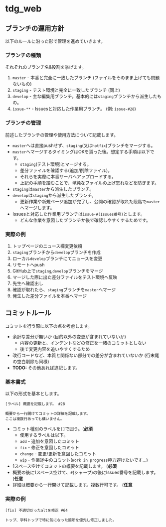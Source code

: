 tdg_web
======================

## ブランチの運用方針

以下のルールに沿った形で管理を進めていきます。


### ブランチの種類

それぞれのブランチ名&役割を挙げます。

1. `master`  - 本番と完全に一致したブランチ (ファイルをそのまま上げても問題ないもの)
2. `staging` - テスト環境と完全に一致したブランチ (同上)
3. `develop` - 主な編集用ブランチ。基本的には`staging`ブランチから派生したもの。
4. `issue-**` - Issuesと対応した作業用ブランチ。 (例: `issue-#28`)


### ブランチの管理

前述したブランチの管理や使用方法について記載します。

* `master`へは直接pushせず、`staging`(又は`hotfix`)ブランチをマージする。
* `master`へマージするタイミングはOKを貰った後。想定する手順は以下です。
    - `staging`(テスト環境)とマージする。
    - 差分ファイルを確認する(追加/削除ファイル)。
    - それらを実際に本番サーバへアップロードする。
    - 上記の手順を踏むことで、単純なファイルの上げ忘れなどを防ぎます。
* `staging`は`master`から派生したブランチ。
* `develop`は`staging`から派生したブランチ。
    - 更新作業や新規ページ追加が完了し、公開の確認が取れた段階で`master`へマージします。
* Issuesと対応した作業用ブランチは`issue-#(Issues番号)`とします。
    - どんな作業を意図したブランチか後で確認しやすくするためです。


### 実際の例

1. トップページのニュース欄変更依頼
2. `staging`ブランチから`develop`ブランチを作成
3. ローカル`develop`ブランチにてニュースを変更
4. リモートへpush
5. GitHub上で`staging`,`develop`ブランチをマージ
6. マージした際に出た差分ファイルをテスト環境へ反映
7. 先生へ確認出し
8. 確認が取れたら、`staging`ブランチを`master`へマージ
9. 発生した差分ファイルを本番へマージ



## コミットルール

コミットを行う際に以下の点を考慮します。

* 余計な差分が無いか (目的以外の変更が含まれていないか)
    - 内容の更新と、インデントなどの修正を一緒のコミットとしない
    - 後で変更内容を追いやすくするため
* 改行コードなど、本質と関係ない部分での差分が含まれていないか (行末尾の空白削除も同様)
* **TODO:** その他あれば追記します。


### 基本書式

以下の形式を基本とします。

```
[ラベル] 概要を記載します。 #28

概要から一行開けてコミットの詳細を記載します。
ここは複数行あっても構いません。
```

* コミット種別のラベルを`[]`で囲う。(**必須**
    - 使用するラベルは以下。
    - `add` - 追加を意図したコミット
    - `fix` - 修正を意図したコミット
    - `change` - 変更/更新を意図したコミット
    - `wip` - 作業途中のコミット(`Work in progress`極力避けたいです...)
* 1スペース空けてコミットの概要を記載します。 (**必須**
* 概要の後に1スペース空けて、`#`(シャープ)の後にIssues番号を記載します。 (**任意**
* 詳細は概要から一行開けて記載します。複数行可です。 (**任意**


### 実際の例

```
[fix] 不適切だったaltを修正 #64

トップ、学科トップで特に気になった箇所を優先し修正しました。



